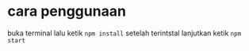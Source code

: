 # cara penggunaan
buka terminal
lalu ketik `npm install`
setelah terintstal lanjutkan ketik `npm start`
